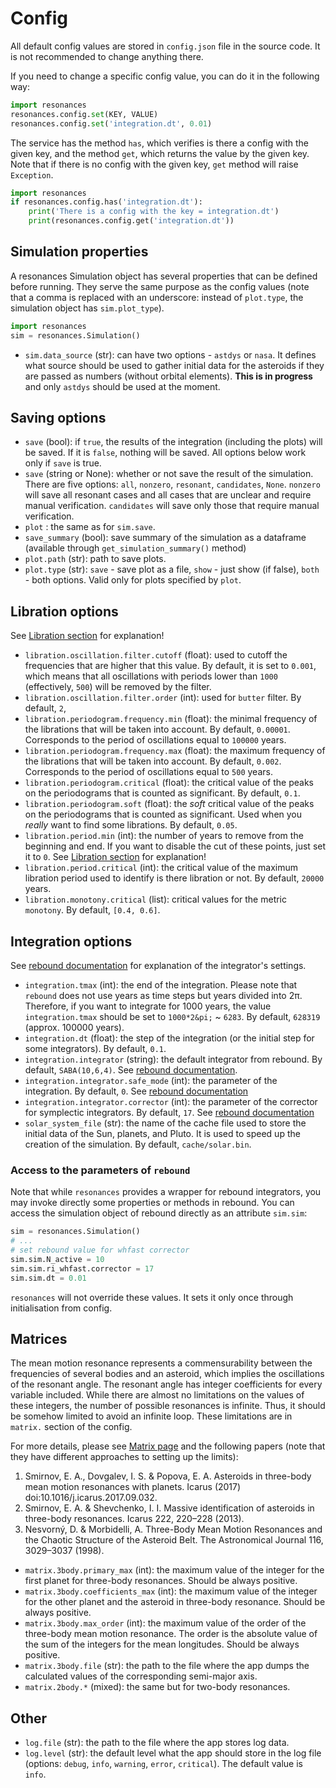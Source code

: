 # Config

All default config values are stored in `config.json` file in the source code. It is not recommended to change anything there.

If you need to change a specific config value, you can do it in the following way:

```python
import resonances
resonances.config.set(KEY, VALUE)
resonances.config.set('integration.dt', 0.01)
```

The service has the method `has`, which verifies is there a config with the given key, and the method `get`, which returns the value by the given key. Note that if there is no config with the given key, `get` method will raise `Exception`.

```python
import resonances
if resonances.config.has('integration.dt'):
    print('There is a config with the key = integration.dt')
    print(resonances.config.get('integration.dt'))
```

## Simulation properties

A resonances Simulation object has several properties that can be defined before running. They serve the same purpose as the config values (note that a comma is replaced with an underscore: instead of `plot.type`, the simulation object has `sim.plot_type`).

```python
import resonances
sim = resonances.Simulation()
```

-   `sim.data_source` (str): can have two options - `astdys` or `nasa`. It defines what source should be used to gather initial data for the asteroids if they are passed as numbers (without orbital elements). **This is in progress** and only `astdys` should be used at the moment.

## Saving options

-   `save` (bool): if `true`, the results of the integration (including the plots) will be saved. If it is `false`, nothing will be saved. All options below work only if `save` is true.
-   `save` (string or None): whether or not save the result of the simulation. There are five options: `all`, `nonzero`, `resonant`, `candidates`, `None`. `nonzero` will save all resonant cases and all cases that are unclear and require manual verification. `candidates` will save only those that require manual verification.
-   `plot` : the same as for `sim.save`.
-   `save_summary` (bool): save summary of the simulation as a dataframe (available through `get_simulation_summary()` method)
-   `plot.path` (str): path to save plots.
-   `plot.type` (str): `save` - save plot as a file, `show` - just show (if false), `both` - both options. Valid only for plots specified by `plot`.

## Libration options

See [Libration section](libration.md) for explanation!

-   `libration.oscillation.filter.cutoff` (float): used to cutoff the frequencies that are higher that this value. By default, it is set to `0.001`, which means that all oscillations with periods lower than `1000` (effectively, `500`) will be removed by the filter.
-   `libration.oscillation.filter.order` (int): used for `butter` filter. By default, `2`,
-   `libration.periodogram.frequency.min` (float): the minimal frequency of the librations that will be taken into account. By default, `0.00001`. Corresponds to the period of oscillations equal to `100000` years.
-   `libration.periodogram.frequency.max` (float): the maximum frequency of the librations that will be taken into account. By default, `0.002`. Corresponds to the period of oscillations equal to `500` years.
-   `libration.periodogram.critical` (float): the critical value of the peaks on the periodograms that is counted as significant. By default, `0.1`.
-   `libration.periodogram.soft` (float): the _soft_ critical value of the peaks on the periodograms that is counted as significant. Used when you _really_ want to find some librations. By default, `0.05`.
-   `libration.period.min` (int): the number of years to remove from the beginning and end. If you want to disable the cut of these points, just set it to `0`. See [Libration section](libration.md) for explanation!
-   `libration.period.critical` (int): the critical value of the maximum libration period used to identify is there libration or not. By default, `20000` years.
-   `libration.monotony.critical` (list): critical values for the metric `monotony`. By default, `[0.4, 0.6]`.

## Integration options

See [rebound documentation](https://rebound.readthedocs.io/en/latest/integrators.html) for explanation of the integrator's settings.

-   `integration.tmax` (int): the end of the integration. Please note that `rebound` does not use years as time steps but years divided into 2&pi;. Therefore, if you want to integrate for 1000 years, the value `integration.tmax` should be set to `1000*2&pi;` ~ `6283`. By default, `628319` (approx. 100000 years).
-   `integration.dt` (float): the step of the integration (or the initial step for some integrators). By default, `0.1`.
-   `integration.integrator` (string): the default integrator from rebound. By default, `SABA(10,6,4)`. See [rebound documentation](https://rebound.readthedocs.io/en/latest/integrators.html).
-   `integration.integrator.safe_mode` (int): the parameter of the integration. By default, `0`. See [rebound documentation](https://rebound.readthedocs.io/en/latest/integrators.html)
-   `integration.integrator.corrector` (int): the parameter of the corrector for symplectic integrators. By default, `17`. See [rebound documentation](https://rebound.readthedocs.io/en/latest/integrators.html)
-   `solar_system_file` (str): the name of the cache file used to store the initial data of the Sun, planets, and Pluto. It is used to speed up the creation of the simulation. By default, `cache/solar.bin`.

### Access to the parameters of `rebound`

Note that while `resonances` provides a wrapper for rebound integrators, you may invoke directly some properties or methods in rebound. You can access the simulation object of rebound directly as an attribute `sim.sim`:

```python
sim = resonances.Simulation()
# ...
# set rebound value for whfast corrector
sim.sim.N_active = 10
sim.sim.ri_whfast.corrector = 17
sim.sim.dt = 0.01
```

`resonances` will not override these values. It sets it only once through initialisation from config.

<!-- ## AstDyS and Catalogue options

-   `astdys.catalog.url` (str): the URl of the AstDyS catalogue used to download at the first run.
-   `astdys.catalog` (str): if AstDyS catalogue is already downloaded, you may specify its location. By default, `cache/allnum.cat`.
-   `astdys.date` (str): the date of the data in AstDyS catalogue converted from MJD to the datetime format. By default, `2020-12-17 00:00`.
-   `catalog` (str): the path of the file used to store the converted AstDyS catalogue.
-   `catalog.date` (str): the date of the current converted AstDyS catalogue. -->

## Matrices

The mean motion resonance represents a commensurability between the frequencies of several bodies and an asteroid, which implies the oscillations of the resonant angle. The resonant angle has integer coefficients for every variable included. While there are almost no limitations on the values of these integers, the number of possible resonances is infinite. Thus, it should be somehow limited to avoid an infinite loop. These limitations are in `matrix.` section of the config.

For more details, please see [Matrix page](matrix.md) and the following papers (note that they have different approaches to setting up the limits):

1. Smirnov, E. A., Dovgalev, I. S. & Popova, E. A. Asteroids in three-body mean motion resonances with planets. Icarus (2017) doi:10.1016/j.icarus.2017.09.032.
1. Smirnov, E. A. & Shevchenko, I. I. Massive identification of asteroids in three-body resonances. Icarus 222, 220–228 (2013).
1. Nesvorný, D. & Morbidelli, A. Three-Body Mean Motion Resonances and the Chaotic Structure of the Asteroid Belt. The Astronomical Journal 116, 3029–3037 (1998).

-   `matrix.3body.primary_max` (int): the maximum value of the integer for the first planet for three-body resonances. Should be always positive.
-   `matrix.3body.coefficients_max` (int): the maximum value of the integer for the other planet and the asteroid in three-body resonance. Should be always positive.
-   `matrix.3body.max_order` (int): the maximum value of the order of the three-body mean motion resonance. The order is the absolute value of the sum of the integers for the mean longitudes. Should be always positive.
-   `matrix.3body.file` (str): the path to the file where the app dumps the calculated values of the corresponding semi-major axis.
-   `matrix.2body.*` (mixed): the same but for two-body resonances.

## Other

-   `log.file` (str): the path to the file where the app stores log data.
-   `log.level` (str): the default level what the app should store in the log file (options: `debug`, `info`, `warning`, `error`, `critical`). The default value is `info`.
